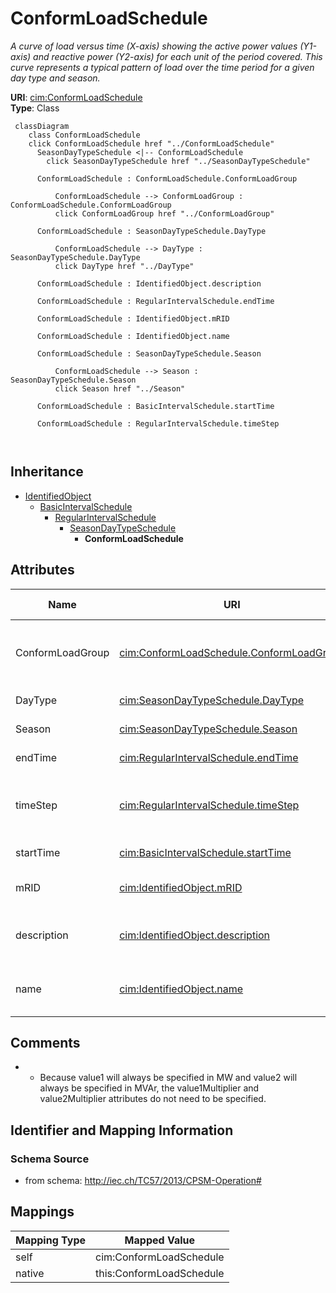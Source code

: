 # ConformLoadSchedule


_A curve of load  versus time (X-axis) showing the active power values (Y1-axis) and reactive power (Y2-axis) for each unit of the period covered. This curve represents a typical pattern of load over the time period for a given day type and season._





**URI**: [cim:ConformLoadSchedule](http://iec.ch/TC57/2013/CIM-schema-cim16#ConformLoadSchedule)<br />
**Type**: Class




```mermaid
 classDiagram
    class ConformLoadSchedule
    click ConformLoadSchedule href "../ConformLoadSchedule"
      SeasonDayTypeSchedule <|-- ConformLoadSchedule
        click SeasonDayTypeSchedule href "../SeasonDayTypeSchedule"
      
      ConformLoadSchedule : ConformLoadSchedule.ConformLoadGroup
        
          ConformLoadSchedule --> ConformLoadGroup : ConformLoadSchedule.ConformLoadGroup
          click ConformLoadGroup href "../ConformLoadGroup"
        
      ConformLoadSchedule : SeasonDayTypeSchedule.DayType
        
          ConformLoadSchedule --> DayType : SeasonDayTypeSchedule.DayType
          click DayType href "../DayType"
        
      ConformLoadSchedule : IdentifiedObject.description
        
      ConformLoadSchedule : RegularIntervalSchedule.endTime
        
      ConformLoadSchedule : IdentifiedObject.mRID
        
      ConformLoadSchedule : IdentifiedObject.name
        
      ConformLoadSchedule : SeasonDayTypeSchedule.Season
        
          ConformLoadSchedule --> Season : SeasonDayTypeSchedule.Season
          click Season href "../Season"
        
      ConformLoadSchedule : BasicIntervalSchedule.startTime
        
      ConformLoadSchedule : RegularIntervalSchedule.timeStep
        
      
```





## Inheritance
* [IdentifiedObject](IdentifiedObject.md)
    * [BasicIntervalSchedule](BasicIntervalSchedule.md)
        * [RegularIntervalSchedule](RegularIntervalSchedule.md)
            * [SeasonDayTypeSchedule](SeasonDayTypeSchedule.md)
                * **ConformLoadSchedule**



## Attributes


| Name | URI | Cardinality and Range | Description | Inheritance |
| ---  | --- | --- | --- | --- |
| ConformLoadGroup | [cim:ConformLoadSchedule.ConformLoadGroup](http://iec.ch/TC57/2013/CIM-schema-cim16#ConformLoadSchedule.ConformLoadGroup) | 1 <br />  [ConformLoadGroup](ConformLoadGroup.md)  | The ConformLoadGroup where the ConformLoadSchedule belongs | direct |
| DayType | [cim:SeasonDayTypeSchedule.DayType](http://iec.ch/TC57/2013/CIM-schema-cim16#SeasonDayTypeSchedule.DayType) | 1 <br />  [DayType](DayType.md)  | DayType for the Schedule | [SeasonDayTypeSchedule](SeasonDayTypeSchedule.md) |
| Season | [cim:SeasonDayTypeSchedule.Season](http://iec.ch/TC57/2013/CIM-schema-cim16#SeasonDayTypeSchedule.Season) | 1 <br />  [Season](Season.md)  | Season for the Schedule | [SeasonDayTypeSchedule](SeasonDayTypeSchedule.md) |
| endTime | [cim:RegularIntervalSchedule.endTime](http://iec.ch/TC57/2013/CIM-schema-cim16#RegularIntervalSchedule.endTime) | 1 <br />  datetime  | The time for the last time point | [RegularIntervalSchedule](RegularIntervalSchedule.md) |
| timeStep | [cim:RegularIntervalSchedule.timeStep](http://iec.ch/TC57/2013/CIM-schema-cim16#RegularIntervalSchedule.timeStep) | 1 <br />  [Seconds](Seconds.md)  | The time between each pair of subsequent regular time points in sequence orde... | [RegularIntervalSchedule](RegularIntervalSchedule.md) |
| startTime | [cim:BasicIntervalSchedule.startTime](http://iec.ch/TC57/2013/CIM-schema-cim16#BasicIntervalSchedule.startTime) | 1 <br />  datetime  | The time for the first time point | [BasicIntervalSchedule](BasicIntervalSchedule.md) |
| mRID | [cim:IdentifiedObject.mRID](http://iec.ch/TC57/2013/CIM-schema-cim16#IdentifiedObject.mRID) | 0..1 <br />  string  | Master resource identifier issued by a model authority | [IdentifiedObject](IdentifiedObject.md) |
| description | [cim:IdentifiedObject.description](http://iec.ch/TC57/2013/CIM-schema-cim16#IdentifiedObject.description) | 0..1 <br />  string  | The description is a free human readable text describing or naming the object | [IdentifiedObject](IdentifiedObject.md) |
| name | [cim:IdentifiedObject.name](http://iec.ch/TC57/2013/CIM-schema-cim16#IdentifiedObject.name) | 1 <br />  string  | The name is any free human readable and possibly non unique text naming the o... | [IdentifiedObject](IdentifiedObject.md) |









## Comments

* -  Because value1 will always be specified in MW and value2 will always be specified in MVAr, the value1Multiplier and value2Multiplier attributes do not need to be specified.

## Identifier and Mapping Information







### Schema Source


* from schema: http://iec.ch/TC57/2013/CPSM-Operation#





## Mappings

| Mapping Type | Mapped Value |
| ---  | ---  |
| self | cim:ConformLoadSchedule |
| native | this:ConformLoadSchedule |




